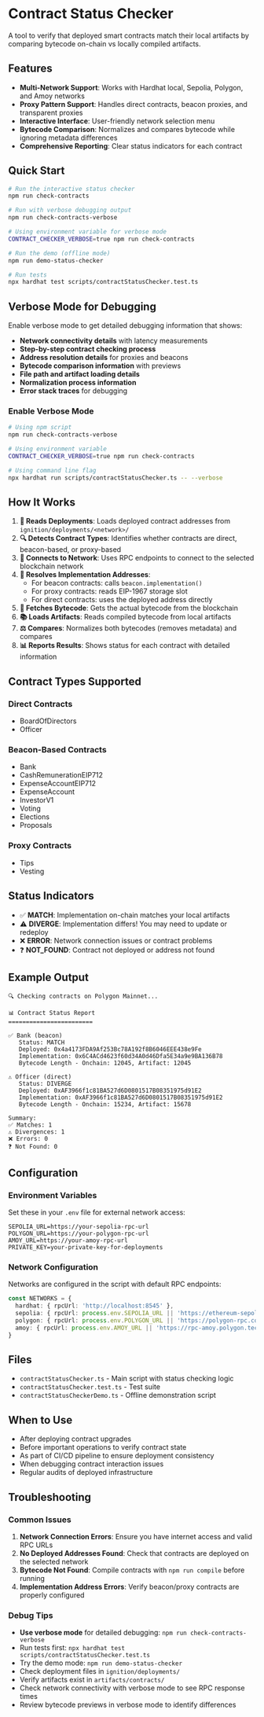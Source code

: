 # Contract Status Checker

A tool to verify that deployed smart contracts match their local artifacts by comparing bytecode on-chain vs locally compiled artifacts.

## Features

- **Multi-Network Support**: Works with Hardhat local, Sepolia, Polygon, and Amoy networks
- **Proxy Pattern Support**: Handles direct contracts, beacon proxies, and transparent proxies
- **Interactive Interface**: User-friendly network selection menu
- **Bytecode Comparison**: Normalizes and compares bytecode while ignoring metadata differences
- **Comprehensive Reporting**: Clear status indicators for each contract

## Quick Start

```bash
# Run the interactive status checker
npm run check-contracts

# Run with verbose debugging output
npm run check-contracts-verbose

# Using environment variable for verbose mode
CONTRACT_CHECKER_VERBOSE=true npm run check-contracts

# Run the demo (offline mode)
npm run demo-status-checker

# Run tests
npx hardhat test scripts/contractStatusChecker.test.ts
```

## Verbose Mode for Debugging

Enable verbose mode to get detailed debugging information that shows:

- **Network connectivity details** with latency measurements
- **Step-by-step contract checking process**
- **Address resolution details** for proxies and beacons
- **Bytecode comparison information** with previews
- **File path and artifact loading details**
- **Normalization process information**
- **Error stack traces** for debugging

### Enable Verbose Mode

```bash
# Using npm script
npm run check-contracts-verbose

# Using environment variable
CONTRACT_CHECKER_VERBOSE=true npm run check-contracts

# Using command line flag
npx hardhat run scripts/contractStatusChecker.ts -- --verbose
```

## How It Works

1. **📂 Reads Deployments**: Loads deployed contract addresses from `ignition/deployments/<network>/`
2. **🔍 Detects Contract Types**: Identifies whether contracts are direct, beacon-based, or proxy-based
3. **📡 Connects to Network**: Uses RPC endpoints to connect to the selected blockchain network
4. **🔗 Resolves Implementation Addresses**: 
   - For beacon contracts: calls `beacon.implementation()`
   - For proxy contracts: reads EIP-1967 storage slot
   - For direct contracts: uses the deployed address directly
5. **📄 Fetches Bytecode**: Gets the actual bytecode from the blockchain
6. **📚 Loads Artifacts**: Reads compiled bytecode from local artifacts
7. **⚖️ Compares**: Normalizes both bytecodes (removes metadata) and compares
8. **📊 Reports Results**: Shows status for each contract with detailed information

## Contract Types Supported

### Direct Contracts
- BoardOfDirectors
- Officer

### Beacon-Based Contracts
- Bank
- CashRemunerationEIP712
- ExpenseAccountEIP712
- ExpenseAccount
- InvestorV1
- Voting
- Elections
- Proposals

### Proxy Contracts
- Tips
- Vesting

## Status Indicators

- ✅ **MATCH**: Implementation on-chain matches your local artifacts
- ⚠️ **DIVERGE**: Implementation differs! You may need to update or redeploy
- ❌ **ERROR**: Network connection issues or contract problems
- ❓ **NOT_FOUND**: Contract not deployed or address not found

## Example Output

```
🔍 Checking contracts on Polygon Mainnet...

📊 Contract Status Report
========================

✅ Bank (beacon)
   Status: MATCH
   Deployed: 0x4a4173FDA9Af253Bc78A192f8B6046EEE438e9Fe
   Implementation: 0x6C4ACd4623f60d34A0d46Dfa5E34a9e9BA136B78
   Bytecode Length - Onchain: 12045, Artifact: 12045

⚠️ Officer (direct)
   Status: DIVERGE
   Deployed: 0xAF3966f1c81BA527d6D0801517B08351975d91E2
   Implementation: 0xAF3966f1c81BA527d6D0801517B08351975d91E2
   Bytecode Length - Onchain: 15234, Artifact: 15678

Summary:
✅ Matches: 1
⚠️ Divergences: 1
❌ Errors: 0
❓ Not Found: 0
```

## Configuration

### Environment Variables

Set these in your `.env` file for external network access:

```env
SEPOLIA_URL=https://your-sepolia-rpc-url
POLYGON_URL=https://your-polygon-rpc-url
AMOY_URL=https://your-amoy-rpc-url
PRIVATE_KEY=your-private-key-for-deployments
```

### Network Configuration

Networks are configured in the script with default RPC endpoints:

```typescript
const NETWORKS = {
  hardhat: { rpcUrl: 'http://localhost:8545' },
  sepolia: { rpcUrl: process.env.SEPOLIA_URL || 'https://ethereum-sepolia-rpc.publicnode.com' },
  polygon: { rpcUrl: process.env.POLYGON_URL || 'https://polygon-rpc.com' },
  amoy: { rpcUrl: process.env.AMOY_URL || 'https://rpc-amoy.polygon.technology' }
}
```

## Files

- `contractStatusChecker.ts` - Main script with status checking logic
- `contractStatusChecker.test.ts` - Test suite
- `contractStatusCheckerDemo.ts` - Offline demonstration script

## When to Use

- After deploying contract upgrades
- Before important operations to verify contract state
- As part of CI/CD pipeline to ensure deployment consistency
- When debugging contract interaction issues
- Regular audits of deployed infrastructure

## Troubleshooting

### Common Issues

1. **Network Connection Errors**: Ensure you have internet access and valid RPC URLs
2. **No Deployed Addresses Found**: Check that contracts are deployed on the selected network
3. **Bytecode Not Found**: Compile contracts with `npm run compile` before running
4. **Implementation Address Errors**: Verify beacon/proxy contracts are properly configured

### Debug Tips

- **Use verbose mode** for detailed debugging: `npm run check-contracts-verbose`
- Run tests first: `npx hardhat test scripts/contractStatusChecker.test.ts`
- Try the demo mode: `npm run demo-status-checker`
- Check deployment files in `ignition/deployments/`
- Verify artifacts exist in `artifacts/contracts/`
- Check network connectivity with verbose mode to see RPC response times
- Review bytecode previews in verbose mode to identify differences